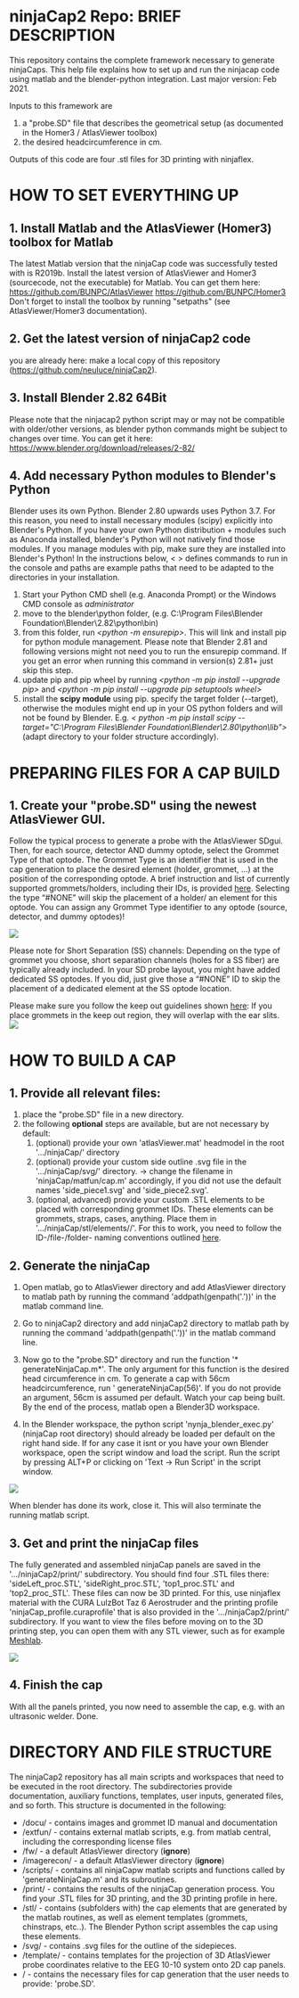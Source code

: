 # ninjaCap2 Repo: BRIEF DESCRIPTION
This repository contains the complete framework necessary to generate ninjaCaps. 
This help file explains how to set up and run the ninjacap code using matlab and the blender-python integration. 
Last major version: Feb 2021.

Inputs to this framework are
1. a "probe.SD" file that describes the geometrical setup (as documented in the Homer3 / AtlasViewer toolbox)
1. the desired headcircumference in cm.

Outputs of this code are four .stl files for 3D printing with ninjaflex.

# HOW TO SET EVERYTHING UP

## 1. Install Matlab and the AtlasViewer (Homer3) toolbox for Matlab
The latest Matlab version that the ninjaCap code was successfully tested with is R2019b.
Install the latest version of AtlasViewer and Homer3 (sourcecode, not the executable) for Matlab. You can get them here:	https://github.com/BUNPC/AtlasViewer
https://github.com/BUNPC/Homer3
Don't forget to install the toolbox by running "setpaths" (see AtlasViewer/Homer3 documentation).

## 2. Get the latest version of ninjaCap2 code
you are already here: make a local copy of this repository (https://github.com/neuluce/ninjaCap2).

## 3. Install Blender 2.82 64Bit 
Please note that the ninjacap2 python script may or may not be compatible with older/other versions, 
as blender python commands might be subject to changes over time.
You can get it here:		https://www.blender.org/download/releases/2-82/

## 4. Add necessary Python modules to Blender's Python
Blender uses its own Python. Blender 2.80 upwards uses Python 3.7.
For this reason, you need to install necessary modules (scipy) explicitly into Blender's Python.
If you have your own Python distribution + modules such as Anaconda installed,
blender's Python will not natively find those modules. 
If you manage modules with pip, make sure they are installed into Blender's Python!
In the instructions below, < > defines commands to run in the console and
paths are example paths that need to be adapted to the directories in your installation.
1. Start your Python CMD shell (e.g. Anaconda Prompt) or the Windows CMD console as *administrator*
1. move to the blender\python folder, (e.g. C:\Program Files\Blender Foundation\Blender\2.82\python\bin)
1. from this folder, run *<python -m ensurepip>*. This will link and install pip for python module management. Please note that Blender 2.81 and following versions might not need you to run the ensurepip command. If you get an error when running this command in version(s) 2.81+ just skip this step.
1. update pip and pip wheel by running *<python -m pip install --upgrade pip>* and
	*<python -m pip install --upgrade pip setuptools wheel>*
1. install the **scipy module** using pip. specify the target folder (--target), otherwise the modules might end up in your
	OS python folders and will not be found by Blender. E.g. *<	python -m pip install scipy --target="C:\Program Files\Blender Foundation\Blender\2.80\python\lib">* 
  (adapt directory to your folder structure accordingly).

# PREPARING FILES FOR A CAP BUILD

## 1. Create your "probe.SD" using the newest AtlasViewer GUI. 
Follow the typical process to generate a probe with the AtlasViewer SDgui. Then, for each source, detector AND dummy optode, select the Grommet Type of that optode. The Grommet Type is an identifier that is used in the cap generation to place the desired element (holder, grommet, …) at the position of the corresponding optode. A brief instruction and list of currently supported grommets/holders, including their IDs, is provided [here](https://github.com/neuluce/ninjaCap/blob/master/docu/grommet_lookup.pdf). Selecting the type “#NONE” will skip the placement of a holder/ an element for this optode. You can assign any Grommet Type identifier to any optode (source, detector, and dummy optodes)!

![](https://github.com/neuluce/ninjaCap/blob/master/docu/grommetType.png)

Please note for Short Separation (SS) channels: Depending on the type of grommet you choose, short separation channels (holes for a SS fiber) are typically already included. In your SD probe layout, you might have added dedicated SS optodes. If you did, just give those a “#NONE” ID to skip the placement of a dedicated element at the SS optode location.

Please make sure you follow the keep out guidelines shown [here](https://github.com/neuluce/ninjaCap/blob/master/docu/guidelines_keepOutRegions): If you place grommets in the keep out region, they will overlap with the ear slits.
![](https://github.com/neuluce/ninjaCap/blob/master/docu/keepout.png)

# HOW TO BUILD A CAP 

## 1. Provide all relevant files:
1. place the "probe.SD" file in a new directory.
1. the following **optional** steps are available, but are not necessary by default:
    1. (optional) provide your own 'atlasViewer.mat' headmodel in the root '.../ninjaCap/' directory
    1. (optional) provide your custom side outline .svg file in the '.../ninjaCap/svg/' directory. -> change the filename in 'ninjaCap/matfun/cap.m' accordingly, if you did not use the default names 'side_piece1.svg' and 'side_piece2.svg'.
    1. (optional, advanced) provide your custom .STL elements to be placed with corresponding grommet IDs. These elements can be grommets, straps, cases, anything. Place them in '.../ninjaCap/stl/elements/<identifier>/'. For this to work, you need to follow the ID-/file-/folder- naming conventions outlined [here](https://github.com/neuluce/ninjaCap/blob/master/docu/grommet_lookup.pdf).
	
## 2. Generate the ninjaCap 
1. Open matlab, go to AtlasViewer directory and add AtlasViewer directory to matlab path by running the command 'addpath(genpath('.'))' in the matlab command line. 

2. Go to ninjaCap2 directory and add ninjaCap2 directory to matlab path by running the command 'addpath(genpath('.'))' in the matlab command line.

3. Now go to the "probe.SD" directory and run the function '* generateNinjaCap.m*'. The only argument for this function is the desired head circumference in cm. To generate a cap with 56cm headcircumference, run ' generateNinjaCap(56)'. If you do not provide an argument, 56cm is assumed per default. Watch your cap being built. By the end of the process, matlab open a Blender3D workspace.

4. In the Blender workspace, the python script 'nynja_blender_exec.py' (ninjaCap root directory) should already be loaded per default on the right hand side. If for any case it isnt or you have your own Blender workspace, open the script window and load the script. Run the script by pressing ALT+P or clicking on 'Text -> Run Script' in the script window.

![](https://github.com/neuluce/ninjaCap/blob/master/docu/blender.png)

When blender has done its work, close it. This will also terminate the running matlab script.

## 3. Get and print the ninjaCap files
The fully generated and assembled ninjaCap panels are saved in the '.../ninjaCap2/print/' subdirectory.
You should find four .STL files there: 'sideLeft_proc.STL', 'sideRight_proc.STL', 'top1_proc.STL' and 'top2_proc_STL'.
These files can now be 3D printed. For this, use ninjaflex material with the CURA LulzBot Taz 6 Aerostruder and the printing profile 'ninjaCap_profile.curaprofile' that is also provided in the '.../ninjaCap2/print/' subdirectory.
If you want to view the files before moving on to the 3D printing step, you can open them with any STL viewer, such as for example [Meshlab](https://sourceforge.net/projects/meshlab/).

![](https://github.com/neuluce/ninjaCap/blob/master/docu/cap.PNG)


## 4. Finish the cap
With all the panels printed, you now need to assemble the cap, e.g. with an ultrasonic welder. Done.

# DIRECTORY AND FILE STRUCTURE
The ninjaCap2 repository has all main scripts and workspaces that need to be executed in the root directory. The subdirectories provide documentation, auxiliary functions, templates, user inputs, generated files, and so forth. This structure is documented in the following:

* /docu/ - contains images and grommet ID manual and documentation
* /extfun/ - contains external matlab scripts, e.g. from matlab central, including the corresponding license files
* /fw/ - a default AtlasViewer directory (**ignore**)
* /imagerecon/ - a default AtlasViewer directory (**ignore**)
* /scripts/ - contains all ninjaCapw matlab scripts and functions called by 'generateNinjaCap.m' and its subroutines.
* /print/ - contains the results of the ninjaCap generation process. You find your .STL files for 3D printing, and the 3D printing profile in here.
* /stl/ - contains (subfolders with) the cap elements that are generated by the matlab routines, as well as element templates (grommets, chinstraps, etc..). The Blender Python script assembles the cap using these elements.
* /svg/ - contains .svg files for the outline of the sidepieces. 
* /template/ - contains templates for the projection of 3D AtlasViewer probe coordinates relative to the EEG 10-10 system onto 2D cap panels.
* / - contains the necessary files for cap generation that the user needs to provide: 'probe.SD'.



